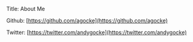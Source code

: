 Title: About Me

Github: [https://github.com/agocke](https://github.com/agocke)

Twitter: [https://twitter.com/andygocke](https://twitter.com/andygocke)